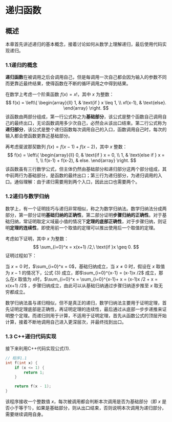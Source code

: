# 递归函数

## 概述

本章首先讲述递归的基本概念，接着讨论如何从数学上理解递归，最后使用代码实现递归。

### 1.1递归的概念

**递归函数**在被调用之后会调用自己，但是每调用一次自己都会因为输入的参数不同而更靠近最终结果，使得函数在不断的循环调用之中得到结果。

在数学上考虑一个阶乘函数 $f(x) = x!$，其中 $x$ 为整数：
$$
f(x) = \left\{
\begin{array}{ll}
    1, & \text{if } x \leq 1, \\
    xf(x-1),  & \text{else}.
\end{array}
\right.
$$
该函数由两部分组成，第一行公式称之为**基础部分**，该公式是整个函数自己调用自己的最终出口，无论函数调用多少次自己，必然会从该出口结束。第二行公式称为**递归部分**，该公式是整个递归函数每次调用自己的入口，函数调用自己时，每次的输入都会使函数更靠近基础部分。

再考虑斐波那契数列 $f(x) = f(x-1) + f(x-2)$，其中 $x$ 整数：
$$
f(x) = \left\{
\begin{array}{ll}
0, & \text{if } x = 0, \\
1, & \text{else if } x = 1, \\
f(x-1) + f(x-2), & else.
\end{array}
\right.
$$
该函数虽有三行数学公式，但主体仍然由基础部分和递归部分这两个部分组成，其中前两行为基础部分，是函数的最终出口；第三行为递归部分，为递归调用的入口。通俗理解：由于递归需要用到两个入口，因此出口也需要两个。

### 1.2递归与数学归纳

数学上，有一个证明技巧与递归非常相似，称之为数学归纳法。数学归纳法分成两部分，第一部分证明**基础归纳的正确性**，第二部分证明**步骤归纳的正确性**。对于基础归纳，常证明取定义域最小值的情况下**定理的底部正确性**，对于步骤归纳，则证明**定理的连续性**，即使用前一个取值的定理可以推出使用后一个取值的定理。

考虑如下证明，其中 $x$ 为整数：
$$
\sum_{i=0}^x = x(x+1) /2,\ \text{if }x \geq 0.
$$
证明过程如下：

当 $x = 0$ 时，$\sum_{i=0}^x = 0$，基础归纳成立，当 $x \neq 0$ 时，假设在 $x$ 取值为 $x-1$ 的情况下，公式 $(3)$ 成立，即$\sum_{i=0}^{x-1} = (x-1)x /2$ 成立，那么在$x$ 取值为 $x$时，$\sum_{i=0}^x = \sum_{i=0}^{x-1}+ x = (x-1)x /2 + x = x(x+1) /2$ ，步骤归纳成立，由此可以从基础归纳通过步骤归纳逐步推至 $x$ 取无穷都成立。

数学归纳法虽与递归相似，但不是真正的递归，数学归纳法主要用于证明定理，首先证明定理底部是正确性，再证明定理的连续性，最后通过从底部一步步递推来证明整个定理。而递归则用于计算，不适用于证明定理，首先从函数公式的顶层开始计算，接着不断地调用自己进入更深层次，并最终找到出口。

### 1.3 C++递归代码实现

接下来利用C++代码实现公式$(1)$.

```c++
// 程序1.1
int f(int x) {
    if (x <= 1) {
        return 1;
    }

    return f(x - 1);
}
```

该程序接收一个整数值 $x$，每次被调用都会判断本次调用是否为基础部分（即 $x$ 是否小于等于1），如果是基础部分，则从出口结束，否则说明本次调用为递归部分，需要继续调用自身。
